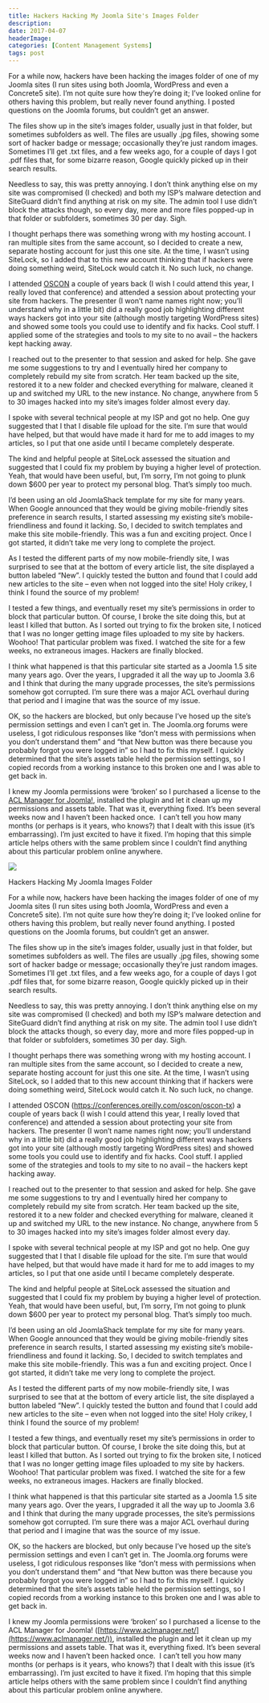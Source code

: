 ```yaml
---
title: Hackers Hacking My Joomla Site's Images Folder
description: 
date: 2017-04-07
headerImage: 
categories: [Content Management Systems]
tags: post
---
```


For a while now, hackers have been hacking the images folder of one of my Joomla sites (I run sites using both Joomla, WordPress and even a Concrete5 site). I’m not quite sure how they’re doing it; I’ve looked online for others having this problem, but really never found anything. I posted questions on the Joomla forums, but couldn’t get an answer.

The files show up in the site’s images folder, usually just in that folder, but sometimes subfolders as well. The files are usually .jpg files, showing some sort of hacker badge or message; occasionally they’re just random images. Sometimes I’ll get .txt files, and a few weeks ago, for a couple of days I got .pdf files that, for some bizarre reason, Google quickly picked up in their search results.

Needless to say, this was pretty annoying. I don’t think anything else on my site was compromised (I checked) and both my ISP’s malware detection and SiteGuard didn’t find anything at risk on my site. The admin tool I use didn’t block the attacks though, so every day, more and more files popped-up in that folder or subfolders, sometimes 30 per day. Sigh.

I thought perhaps there was something wrong with my hosting account. I ran multiple sites from the same account, so I decided to create a new, separate hosting account for just this one site. At the time, I wasn’t using SiteLock, so I added that to this new account thinking that if hackers were doing something weird, SiteLock would catch it. No such luck, no change.

I attended [OSCON](https://conferences.oreilly.com/oscon/oscon-tx) a couple of years back (I wish I could attend this year, I really loved that conference) and attended a session about protecting your site from hackers. The presenter (I won’t name names right now; you’ll understand why in a little bit) did a really good job highlighting different ways hackers got into your site (although mostly targeting WordPress sites) and showed some tools you could use to identify and fix hacks. Cool stuff. I applied some of the strategies and tools to my site to no avail – the hackers kept hacking away.

I reached out to the presenter to that session and asked for help. She gave me some suggestions to try and I eventually hired her company to completely rebuild my site from scratch. Her team backed up the site, restored it to a new folder and checked everything for malware, cleaned it up and switched my URL to the new instance. No change, anywhere from 5 to 30 images hacked into my site’s images folder almost every day.

I spoke with several technical people at my ISP and got no help. One guy suggested that I that I disable file upload for the site. I’m sure that would have helped, but that would have made it hard for me to add images to my articles, so I put that one aside until I became completely desperate.

The kind and helpful people at SiteLock assessed the situation and suggested that I could fix my problem by buying a higher level of protection. Yeah, that would have been useful, but, I’m sorry, I’m not going to plunk down $600 per year to protect my personal blog. That’s simply too much.

I’d been using an old JoomlaShack template for my site for many years. When Google announced that they would be giving mobile-friendly sites preference in search results, I started assessing my existing site’s mobile-friendliness and found it lacking. So, I decided to switch templates and make this site mobile-friendly. This was a fun and exciting project. Once I got started, it didn’t take me very long to complete the project.

As I tested the different parts of my now mobile-friendly site, I was surprised to see that at the bottom of every article list, the site displayed a button labeled “New”. I quickly tested the button and found that I could add new articles to the site – even when not logged into the site! Holy crikey, I think I found the source of my problem!

I tested a few things, and eventually reset my site’s permissions in order to block that particular button. Of course, I broke the site doing this, but at least I killed that button. As I sorted out trying to fix the broken site, I noticed that I was no longer getting image files uploaded to my site by hackers. Woohoo! That particular problem was fixed. I watched the site for a few weeks, no extraneous images. Hackers are finally blocked.

I think what happened is that this particular site started as a Joomla 1.5 site many years ago. Over the years, I upgraded it all the way up to Joomla 3.6 and I think that during the many upgrade processes, the site’s permissions somehow got corrupted. I’m sure there was a major ACL overhaul during that period and I imagine that was the source of my issue.

OK, so the hackers are blocked, but only because I’ve hosed up the site’s permission settings and even I can’t get in. The Joomla.org forums were useless, I got ridiculous responses like “don’t mess with permissions when you don’t understand them” and “that New button was there because you probably forgot you were logged in” so I had to fix this myself. I quickly determined that the site’s assets table held the permission settings, so I copied records from a working instance to this broken one and I was able to get back in.

I knew my Joomla permissions were ‘broken’ so I purchased a license to the [ACL Manager for Joomla!](https://www.aclmanager.net), installed the plugin and let it clean up my permissions and assets table. That was it, everything fixed. It’s been several weeks now and I haven’t been hacked once.  I can’t tell you how many months (or perhaps is it years, who knows?) that I dealt with this issue (it’s embarrassing). I’m just excited to have it fixed. I’m hoping that this simple article helps others with the same problem since I couldn’t find anything about this particular problem online anywhere.

![](file:///C:/Users/JOHNWA~1/AppData/Local/Temp/msohtmlclip1/01/clip_image001.png)

Hackers Hacking My Joomla Images Folder

For a while now, hackers have been hacking the images folder of one of my Joomla sites (I run sites using both Joomla, WordPress and even a Concrete5 site). I’m not quite sure how they’re doing it; I’ve looked online for others having this problem, but really never found anything. I posted questions on the Joomla forums, but couldn’t get an answer.

The files show up in the site’s images folder, usually just in that folder, but sometimes subfolders as well. The files are usually .jpg files, showing some sort of hacker badge or message; occasionally they’re just random images. Sometimes I’ll get .txt files, and a few weeks ago, for a couple of days I got .pdf files that, for some bizarre reason, Google quickly picked up in their search results.

Needless to say, this was pretty annoying. I don’t think anything else on my site was compromised (I checked) and both my ISP’s malware detection and SiteGuard didn’t find anything at risk on my site. The admin tool I use didn’t block the attacks though, so every day, more and more files popped-up in that folder or subfolders, sometimes 30 per day. Sigh.

I thought perhaps there was something wrong with my hosting account. I ran multiple sites from the same account, so I decided to create a new, separate hosting account for just this one site. At the time, I wasn’t using SiteLock, so I added that to this new account thinking that if hackers were doing something weird, SiteLock would catch it. No such luck, no change.

I attended OSCON (https://conferences.oreilly.com/oscon/oscon-tx) a couple of years back (I wish I could attend this year, I really loved that conference) and attended a session about protecting your site from hackers. The presenter (I won’t name names right now; you’ll understand why in a little bit) did a really good job highlighting different ways hackers got into your site (although mostly targeting WordPress sites) and showed some tools you could use to identify and fix hacks. Cool stuff. I applied some of the strategies and tools to my site to no avail – the hackers kept hacking away.

I reached out to the presenter to that session and asked for help. She gave me some suggestions to try and I eventually hired her company to completely rebuild my site from scratch. Her team backed up the site, restored it to a new folder and checked everything for malware, cleaned it up and switched my URL to the new instance. No change, anywhere from 5 to 30 images hacked into my site’s images folder almost every day.

I spoke with several technical people at my ISP and got no help. One guy suggested that I that I disable file upload for the site. I’m sure that would have helped, but that would have made it hard for me to add images to my articles, so I put that one aside until I became completely desperate.

The kind and helpful people at SiteLock assessed the situation and suggested that I could fix my problem by buying a higher level of protection. Yeah, that would have been useful, but, I’m sorry, I’m not going to plunk down $600 per year to protect my personal blog. That’s simply too much.

I’d been using an old JoomlaShack template for my site for many years. When Google announced that they would be giving mobile-friendly sites preference in search results, I started assessing my existing site’s mobile-friendliness and found it lacking. So, I decided to switch templates and make this site mobile-friendly. This was a fun and exciting project. Once I got started, it didn’t take me very long to complete the project.

As I tested the different parts of my now mobile-friendly site, I was surprised to see that at the bottom of every article list, the site displayed a button labeled “New”. I quickly tested the button and found that I could add new articles to the site – even when not logged into the site! Holy crikey, I think I found the source of my problem!

I tested a few things, and eventually reset my site’s permissions in order to block that particular button. Of course, I broke the site doing this, but at least I killed that button. As I sorted out trying to fix the broken site, I noticed that I was no longer getting image files uploaded to my site by hackers. Woohoo! That particular problem was fixed. I watched the site for a few weeks, no extraneous images. Hackers are finally blocked.

I think what happened is that this particular site started as a Joomla 1.5 site many years ago. Over the years, I upgraded it all the way up to Joomla 3.6 and I think that during the many upgrade processes, the site’s permissions somehow got corrupted. I’m sure there was a major ACL overhaul during that period and I imagine that was the source of my issue.

OK, so the hackers are blocked, but only because I’ve hosed up the site’s permission settings and even I can’t get in. The Joomla.org forums were useless, I got ridiculous responses like “don’t mess with permissions when you don’t understand them” and “that New button was there because you probably forgot you were logged in” so I had to fix this myself. I quickly determined that the site’s assets table held the permission settings, so I copied records from a working instance to this broken one and I was able to get back in.

I knew my Joomla permissions were ‘broken’ so I purchased a license to the ACL Manager for Joomla! ([https://www.aclmanager.net/](https://www.aclmanager.net/)), installed the plugin and let it clean up my permissions and assets table. That was it, everything fixed. It’s been several weeks now and I haven’t been hacked once.  I can’t tell you how many months (or perhaps is it years, who knows?) that I dealt with this issue (it’s embarrassing). I’m just excited to have it fixed. I’m hoping that this simple article helps others with the same problem since I couldn’t find anything about this particular problem online anywhere.